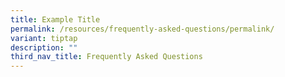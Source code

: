 ```yaml
---
title: Example Title
permalink: /resources/frequently-asked-questions/permalink/
variant: tiptap
description: ""
third_nav_title: Frequently Asked Questions
---
```

